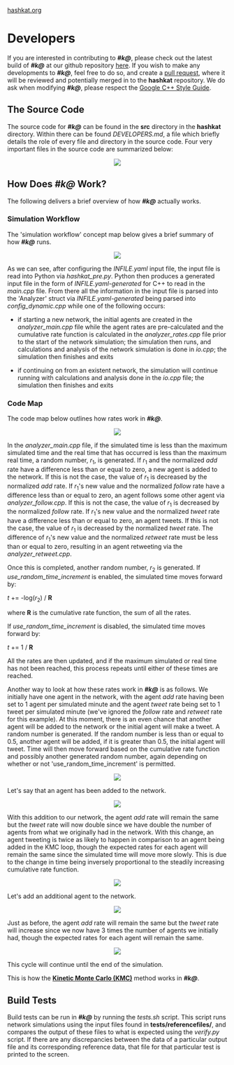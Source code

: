 [hashkat.org](http://hashkat.org)

# Developers

If you are interested in contributing to ***#k@***, please check out the latest build of ***#k@*** at our github repository [here](https://github.com/hashkat/hashkat). If you wish to make any developments to ***#k@***, feel free to do so, and create a [pull request](https://help.github.com/articles/creating-a-pull-request/), where it will be reviewed and potentially merged in to the **hashkat** repository. We do ask when modifying ***#k@***, please respect the [Google C++ Style Guide](https://google-styleguide.googlecode.com/svn/trunk/cppguide.html).

## The Source Code

The source code for ***#k@*** can be found in the **src** directory in the **hashkat** directory. Within there can be found *DEVELOPERS.md*, a file which briefly details the role of every file and directory in the source code. Four very important files in the source code are summarized below:

<center>
<img src='../img/developers/main_src_files.jpg'>
</center>

## How Does ***#k@*** Work?

The following delivers a brief overview of how ***#k@*** actually works.  

### Simulation Workflow

The 'simulation workflow' concept map below gives a brief summary of how ***#k@*** runs.

<center>
<img src='../img/developers/simulation_workflow.jpg'>
</center>

As we can see, after configuring the *INFILE.yaml* input file, the input file is read into Python via *hashkat_pre.py*. Python then produces a generated input file in the form of *INFILE.yaml-generated* for C++ to read in the *main.cpp* file. From there all the information in the input file is parsed into the 'Analyzer' struct via *INFILE.yaml-generated* being parsed into *config_dynamic.cpp* while one of the following occurs:

* if starting a new network, the initial agents are created in the *analyzer_main.cpp* file while the agent rates are pre-calculated and the cumulative rate function is calculated in the *analyzer_rates.cpp* file prior to the start of the network simulation; the simulation then runs, and calculations and analysis of the network simulation is done in *io.cpp*; the simulation then finishes and exits

* if continuing on from an existent network, the simulation will continue running with calculations and analysis done in the *io.cpp* file; the simulation then finishes and exits 

### Code Map

The code map below outlines how rates work in ***#k@***.

<center>
<img src='../img/developers/code_map.jpg'>
</center>

In the *analyzer_main.cpp* file, if the simulated time is less than the maximum simulated time and the real time that has occurred is less than the maximum real time, a random number, *r*<sub>1</sub>, is generated. If *r*<sub>1</sub> and the normalized *add* rate have a difference less than or equal to zero, a new agent is added to the network. If this is not the case, the value of *r*<sub>1</sub> is decreased by the normalized *add* rate. If *r*<sub>1</sub>'s new value and the normalized *follow* rate have a difference less than or equal to zero, an agent follows some other agent via *analyzer_follow.cpp*. If this is not the case, the value of *r*<sub>1</sub> is decreased by the normalized *follow* rate. If *r*<sub>1</sub>'s new value and the normalized *tweet* rate have a difference less than or equal to zero, an agent tweets. If this is not the case, the value of *r*<sub>1</sub> is decreased by the normalized *tweet* rate. The difference of *r*<sub>1</sub>'s new value and the normalized *retweet* rate must be less than or equal to zero, resulting in an agent retweeting via the *analyzer_retweet.cpp*.

Once this is completed, another random number, *r*<sub>2</sub> is generated. If *use_random_time_increment* is enabled, the simulated time moves forward by:

*t* += -log(*r*<sub>2</sub>) / **R**

where **R** is the cumulative rate function, the sum of all the rates.

If *use_random_time_increment* is disabled, the simulated time moves forward by:

*t* += 1 / **R**

All the rates are then updated, and if the maximum simulated or real time has not been reached, this process repeats until either of these times are reached.

Another way to look at how these rates work in ***#k@*** is as follows. We initially have one agent in the network, with the agent *add* rate having been set to 1 agent per simulated minute and the agent *tweet* rate being set to 1 tweet per simulated minute (we've ignored the *follow* rate and *retweet* rate for this example). At this moment, there is an even chance that another agent will be added to the network or the initial agent will make a tweet. A random number is generated. If the random number is less than or equal to 0.5, another agent will be added, if it is greater than 0.5, the initial agent will tweet. Time will then move forward based on the cumulative rate function and possibly another generated random number, again depending on whether or not 'use_random_time_increment' is permitted.

<center>
<img src='../img/developers/kmc_1.png'>
</center>

Let's say that an agent has been added to the network.

<center>
<img src='../img/developers/kmc_2.png'>
</center>

With this addition to our network, the agent *add* rate will remain the same but the *tweet* rate will now double since we have double the number of agents from what we originally had in the network. With this change, an agent tweeting is twice as likely to happen in comparison to an agent being added in the KMC loop, though the expected rates for each agent will remain the same since the simulated time will move more slowly. This is due to the change in time being inversely proportional to the steadily increasing cumulative rate function.

<center>
<img src='../img/developers/kmc_3.png'>
</center>

Let's add an additional agent to the network.

<center>
<img src='../img/developers/kmc_4.png'>
</center>

Just as before, the agent *add* rate will remain the same but the *tweet* rate will increase since we now have 3 times the number of agents we initially had, though the expected rates for each agent will remain the same.

<center>
<img src='../img/developers/kmc_5.png'>
</center>

This cycle will continue until the end of the simulation.

This is how the [**Kinetic Monte Carlo (KMC)**](https://en.wikipedia.org/wiki/Kinetic_Monte_Carlo) method works in ***#k@***. 

## Build Tests

Build tests can be run in ***#k@*** by running the *tests.sh* script. This script runs network simulations using the input files found in **tests/referencefiles/**, and compares the output of these files to what is expected using the *verify.py* script. If there are any discrepancies between the data of a particular output file and its corresponding reference data, that file for that particular test is printed to the screen.